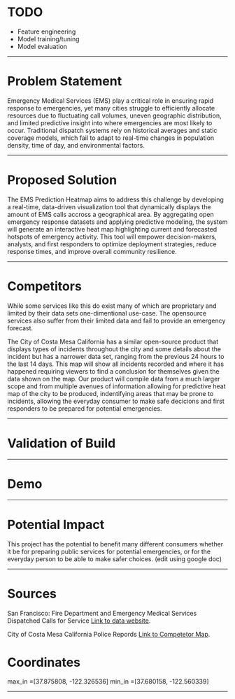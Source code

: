# TODO
- Feature engineering
- Model training/tuning
- Model evaluation

---

# Problem Statement
Emergency Medical Services (EMS) play a critical role in ensuring rapid response to emergencies, yet many cities struggle to efficiently allocate resources due to fluctuating call volumes, uneven geographic distribution, and limited predictive insight into where emergencies are most likely to occur. Traditional dispatch systems rely on historical averages and static coverage models, which fail to adapt to real-time changes in population density, time of day, and environmental factors.

---

# Proposed Solution
The EMS Prediction Heatmap aims to address this challenge by developing a real-time, data-driven visualization tool that dynamically displays the amount of EMS calls accross a geographical area. By aggregating open emergency response datasets and applying predictive modeling, the system will generate an interactive heat map highlighting current and forecasted hotspots of emergency activity. This tool will empower decision-makers, analysts, and first responders to optimize deployment strategies, reduce response times, and improve overall community resilience.

---

# Competitors 
While some services like this do exist many of which are proprietary and limited by their data sets one-dimentional use-case. The opensource services also suffer from their limited data and fail to provide an emergency forecast.

The City of Costa Mesa California has a similar open-source product that displays types of incidents throughout the city and some details about the incident but has a narrower data set, ranging from the previous 24 hours to the last 14 days. This map will show all incidents recorded and where it has happened requiring viewers to find a conclusion for themselves given the data shown on the map. Our product will compile data from a much larger scope and from multiple avenues of information allowing for predictive heat map of the city to be produced, indentifying areas that may be prone to incidents, allowing the everyday consumer to make safe decicions and first responders to be prepared for potential emergencies.

---

# Validation of Build

---

# Demo

---

# Potential Impact
This project has the potential to benefit many different consumers whether it be for preparing public services for potential emergencies, or for the everyday person to be able to make safer choices. (edit using google doc)

---
# Sources
San Francisco: Fire Department and Emergency Medical Services Dispatched Calls for Service [Link to data website](https://data.sfgov.org/Public-Safety/Fire-Department-Calls-for-Service/nuek-vuh3).

City of Costa Mesa California Police Repords [Link to Competetor Map](https://apps.costamesaca.gov/gismaps1/apps/experiencebuilder/experience/?id=906826b049794ca493700acc0f2e91ac).

# Coordinates
max_in =[37.875808, -122.326536]
min_in =[37.680158, -122.560339]

---

